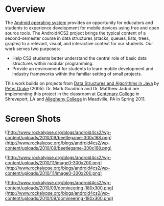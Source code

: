 # Overview #

The [Android operating system](http://developer.android.com/index.html) provides an opportunity for educators and students to experience development for mobile devices using free and open source tools. The Android4CS2 project brings the typical content of a second-semester course in data structures (stacks, queues, lists, trees, graphs) to a relevant, visual, and interactive context for our students. Our work serves two purposes:

  * Help CS2 students better understand the central role of basic data structures within modular programming.
  * Provide an environment for students to learn mobile development and industry frameworks within the familiar setting of small projects.

This work builds on projects from [Data Structures and Algorithms in Java](http://legacy.lclark.edu/~drake/dsaj.html) by [Peter Drake](http://legacy.lclark.edu/~drake/Home.html) (2005).  Dr. Mark Goadrich and Dr. Matthew Jadud are implementing this project in the classroom at [Centenary College](http://centenary.edu/math/csc) in Shreveport, LA and [Allegheny College](http://rockalypse.org/courses/cmpsc112sp11/) in Meadville, PA in Spring 2011.

# Screen Shots #
![http://www.rockalypse.org/blogs/android4cs2/wp-content/uploads/2010/09/beetlegame-300x168.png](http://www.rockalypse.org/blogs/android4cs2/wp-content/uploads/2010/09/beetlegame-300x168.png)

![http://www.rockalypse.org/blogs/android4cs2/wp-content/uploads/2010/11/image0-300x200.png](http://www.rockalypse.org/blogs/android4cs2/wp-content/uploads/2010/11/image0-300x200.png)

![http://www.rockalypse.org/blogs/android4cs2/wp-content/uploads/2010/09/domineering-180x300.png](http://www.rockalypse.org/blogs/android4cs2/wp-content/uploads/2010/09/domineering-180x300.png)
